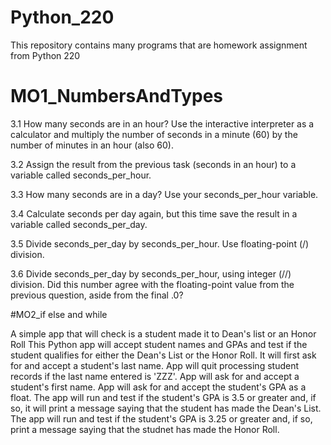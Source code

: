 # Python_220
This repository contains many programs that are homework assignment from Python 220

# MO1_NumbersAndTypes
3.1 How many seconds are in an hour? Use the interactive interpreter as a calculator and multiply the number of seconds in a minute (60) by the number of minutes in an hour (also 60).

3.2 Assign the result from the previous task (seconds in an hour) to a variable called seconds_per_hour.

3.3 How many seconds are in a day? Use your seconds_per_hour variable.

3.4 Calculate seconds per day again, but this time save the result in a variable called seconds_per_day.

3.5 Divide seconds_per_day by seconds_per_hour. Use floating-point (/) division.

3.6 Divide seconds_per_day by seconds_per_hour, using integer (//) division. Did this number agree with the floating-point value from the previous question, aside from the final .0?


#MO2_if else and while

A simple app that will check is a student made it to Dean's list or an Honor Roll
This Python app will accept student names and GPAs and test if the student qualifies for either the Dean's List or the Honor Roll.
It will first ask for and accept a student's last name.
App will quit processing student records if the last name entered is 'ZZZ'. 
App will ask for and accept a student's first name. App will ask for and accept the student's GPA as a float.
The app will run and test if the student's GPA is 3.5 or greater and, if so, it will  print a message saying that the student has made the Dean's List.
The app will run and test if the student's GPA is 3.25 or greater and, if so, print a message saying that the studnet has made the Honor Roll.

